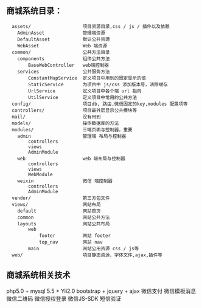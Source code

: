商城系统目录：
-------------------

      assets/                   项目资源目录,css / js / 插件以及依赖
        AdminAsset              管理端资源
        DefaultAsset            默认公共资源
        WebAsset                Web 端资源
      common/                   公共方法目录
        components              组件公共方法
            BaseWebController   web端控制器
        services                公共服务方法
            ConstantMapService  定义项目中用到的固定显示的值
            StaticService       为项目中 js/css 添加版本号，清除缓存
            UrlService          定义项目中各个端 url 指向
            UtilService         定义项目中常用的公共方法
      config/                   项目db, 路由,微信固定的key,modules 配置项等
      controllers/              项目最外层显示公共模块等
      mail/                     没有用到
      models/                   操作数据库的方法
      modules/                  三端页面与控制器，重要
        admin                   管理端 布局与控制器
            controllers
            views
            AdminModule
        web                     web 端布局与控制器
            controllers
            views
            WebModule
        weixin                  微信 端控制器
            controllers
            AdminModule
      vendor/                   第三方包文件
      views/                    网站布局
        default                 网站首页
        common                  网站公共方法
        layouts                 网站公共布局
            web                 
                footer          网站 footer
                top_nav         网站 nav
            main                网站公用资源 css / js等
      web/                      项目静态资源，字体文件,ajax,插件等



商城系统相关技术
------------

php5.0 + mysql 5.5 + Yii2.0
bootstrap + jquery + ajax
微信支付
微信模板消息
微信二维码
微信授权登录
微信JS-SDK
短信验证



